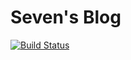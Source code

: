 Seven's Blog
==
[![Build Status](https://travis-ci.com/askdaddy/askdaddy.github.io.svg?branch=devel)](https://travis-ci.com/askdaddy/askdaddy.github.io)
